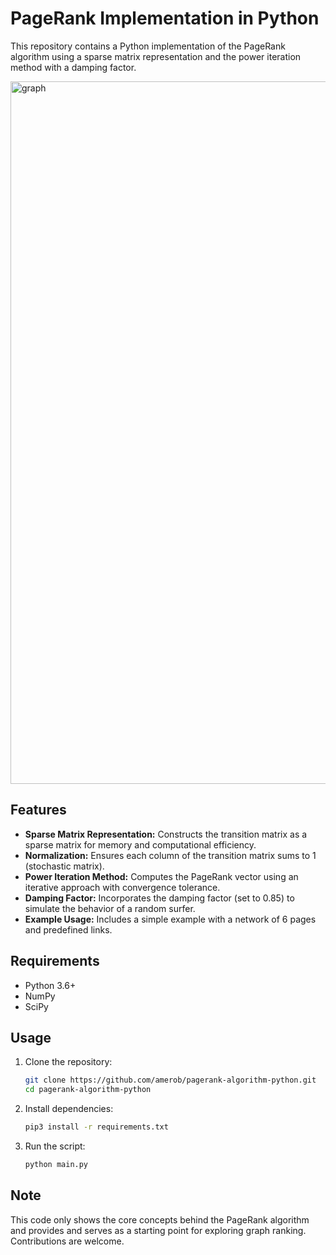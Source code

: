 # PageRank Implementation in Python

This repository contains a Python implementation of the PageRank algorithm using a sparse matrix representation and the power iteration method with a damping factor. 

<img width="1124" alt="graph" src="https://github.com/user-attachments/assets/79ecce34-931d-48c5-9b0d-e50b72e1498d" />

## Features

- **Sparse Matrix Representation:** Constructs the transition matrix as a sparse matrix for memory and computational efficiency.
- **Normalization:** Ensures each column of the transition matrix sums to 1 (stochastic matrix).
- **Power Iteration Method:** Computes the PageRank vector using an iterative approach with convergence tolerance.
- **Damping Factor:** Incorporates the damping factor (set to 0.85) to simulate the behavior of a random surfer.
- **Example Usage:** Includes a simple example with a network of 6 pages and predefined links.

## Requirements

- Python 3.6+
- NumPy
- SciPy


## Usage

1. Clone the repository:

    ```bash
    git clone https://github.com/amerob/pagerank-algorithm-python.git
    cd pagerank-algorithm-python
    ```

2. Install dependencies:

    ```bash
    pip3 install -r requirements.txt
    ```
3. Run the script:

    ```bash
    python main.py
    ```

## Note
This code only shows the core concepts behind the PageRank algorithm and provides and serves as a starting point for exploring graph ranking. Contributions are welcome.









